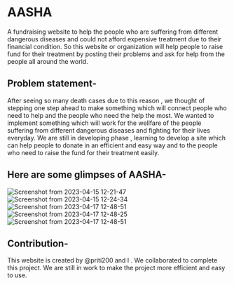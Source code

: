 # AASHA

 A fundraising website to help the people who are suffering from different dangerous diseases and could not afford expensive treatment due to their financial condition. So this website or organization will help people to raise fund for their treatment by posting their problems and ask for help from the people all around the world. 


 ## Problem statement-

 After seeing so many death cases due to this reason , we thought of stepping one step ahead to make something which will connect people who need to help and the people who need the help the most. We wanted to implement something which will work for the wellfare of the people suffering from different dangerous diseases and fighting for their lives everyday. We are still in developing phase , learning to develop a site which can help people to donate in an efficient and easy way and to the people who need to raise the fund for their treatment easily.

## Here are some glimpses of AASHA-

![Screenshot from 2023-04-15 12-21-47](https://user-images.githubusercontent.com/117291076/232417862-4edece46-942b-4d00-b32e-e074aea1804e.png)
![Screenshot from 2023-04-15 12-24-34](https://user-images.githubusercontent.com/117291076/232417930-7bbef87c-b3ef-4f17-a211-fbea708b3a3d.png)
![Screenshot from 2023-04-17 12-48-51](https://user-images.githubusercontent.com/117291076/232417991-5798c432-210f-413f-a4dc-addb29fb694c.png)
![Screenshot from 2023-04-17 12-48-25](https://user-images.githubusercontent.com/117291076/232418030-611fe9a0-f772-4e73-bfe1-3c800280ac30.png)
![Screenshot from 2023-04-17 12-48-51](https://user-images.githubusercontent.com/117291076/232418061-7d48590d-54c7-4b5b-abef-d37fe0e970a4.png)


## Contribution-

This website is created by @priti200 and I . We collaborated to complete this project. We are still in work to make the project more efficient and easy to use.
